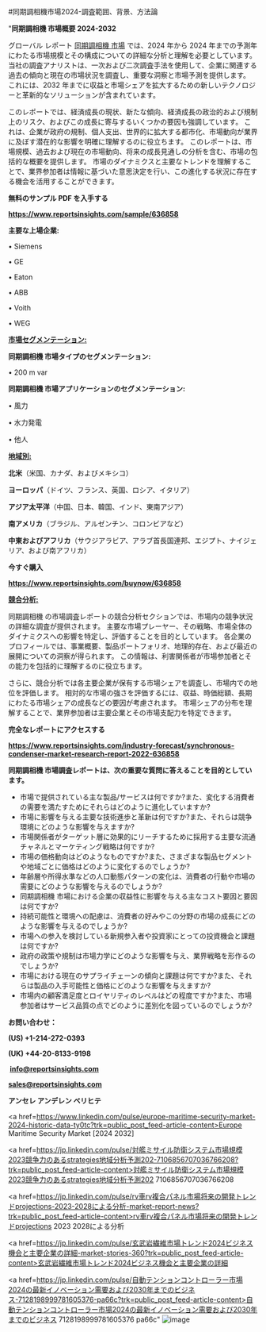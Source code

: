 #同期調相機市場2024-調査範囲、背景、方法論

"<strong>同期調相機 市場概要 2024-2032</strong>

グローバル レポート <a href=https://www.reportsinsights.com/sample/636858>同期調相機 市場</a> では、2024 年から 2024 年までの予測年にわたる市場規模とその構成についての詳細な分析と理解を必要としています。 当社の調査アナリストは、一次および二次調査手法を使用して、企業に関連する過去の傾向と現在の市場状況を調査し、重要な洞察と市場予測を提供します。 これには、2032 年までに収益と市場シェアを拡大​​するための新しいテクノロジーと革新的なソリューションが含まれています。

このレポートでは、経済成長の現状、新たな傾向、経済成長の政治的および規制上のリスク、およびこの成長に寄与するいくつかの要因も強調しています。 これは、企業が政府の規制、個人支出、世界的に拡大する都市化、市場動向が業界に及ぼす潜在的な影響を明確に理解するのに役立ちます。 このレポートは、市場規模、過去および現在の市場動向、将来の成長見通しの分析を含む、市場の包括的な概要を提供します。 市場のダイナミクスと主要なトレンドを理解することで、業界参加者は情報に基づいた意思決定を行い、この進化する状況に存在する機会を活用することができます。

<strong><b>無料のサンプル PDF を入手する</b></strong>

<a href=https://www.reportsinsights.com/sample/636858><strong><u>https://www.reportsinsights.com/sample/636858</u></strong></a>

<strong>主要な上場企業:</strong>

• Siemens

• GE

• Eaton

• ABB

• Voith

• WEG

<strong><u>市場セグメンテーション</u></strong><strong><u>:</u></strong>

<strong>同期調相機 市場タイプのセグメンテーション:</strong>

• 200 m var

<strong>同期調相機 市場アプリケーションのセグメンテーション:</strong>

• 風力

• 水力発電

• 他人

<strong><u>地域別</u></strong><strong><u>:</u></strong>

<strong>北米</strong>（米国、カナダ、およびメキシコ）

<strong>ヨーロッパ</strong>（ドイツ、フランス、英国、ロシア、イタリア）

<strong>アジア太平洋</strong>（中国、日本、韓国、インド、東南アジア）

<strong>南アメリカ</strong>（ブラジル、アルゼンチン、コロンビアなど）

<strong>中東およびアフリカ</strong>（サウジアラビア、アラブ首長国連邦、エジプト、ナイジェリア、および南アフリカ）

<strong>今すぐ購入</strong>

<a href=https://www.reportsinsights.com/buynow/636858><strong><u>https://www.reportsinsights.com/buynow/636858</u></strong></a>

<strong><u>競合分析:</u></strong>

同期調相機 の市場調査レポートの競合分析セクションでは、市場内の競争状況の詳細な調査が提供されます。 主要な市場プレーヤー、その戦略、市場全体のダイナミクスへの影響を特定し、評価することを目的としています。 各企業のプロフィールでは、事業概要、製品ポートフォリオ、地理的存在、および最近の展開についての洞察が得られます。 この情報は、利害関係者が市場参加者とその能力を包括的に理解するのに役立ちます。

さらに、競合分析では各主要企業が保有する市場シェアを調査し、市場内での地位を評価します。 相対的な市場の強さを評価するには、収益、時価総額、長期にわたる市場シェアの成長などの要因が考慮されます。 市場シェアの分布を理解することで、業界参加者は主要企業とその市場支配力を特定できます。

<strong>完全なレポートにアクセスする</strong>

<a href=https://www.reportsinsights.com/industry-forecast/synchronous-condenser-market-research-report-2022-636858><strong><u><b>https://www.reportsinsights.com/industry-forecast/synchronous-condenser-market-research-report-2022-636858</b></u></strong></a>

<strong><b>同期調相機 市場調査レポートは、次の重要な質問に答えることを目的としています。</b></strong>
<ul>
  <li>市場で提供されている主な製品/サービスは何ですか?また、変化する消費者の需要を満たすためにそれらはどのように進化していますか?</li>
  <li>市場に影響を与える主要な技術進歩と革新は何ですか?また、それらは競争環境にどのような影響を与えますか?</li>
  <li>市場関係者がターゲット層に効果的にリーチするために採用する主要な流通チャネルとマーケティング戦略は何ですか?</li>
  <li>市場の価格動向はどのようなものですか?また、さまざまな製品セグメントや地域ごとに価格はどのように変化するのでしょうか?</li>
  <li>年齢層や所得水準などの人口動態パターンの変化は、消費者の行動や市場の需要にどのような影響を与えるのでしょうか?</li>
  <li>同期調相機 市場における企業の収益性に影響を与える主なコスト要因と要因は何ですか?</li>
  <li>持続可能性と環境への配慮は、消費者の好みやこの分野の市場の成長にどのような影響を与えるのでしょうか?</li>
  <li>市場への参入を検討している新規参入者や投資家にとっての投資機会と課題は何ですか?</li>
  <li>政府の政策や規制は市場力学にどのような影響を与え、業界戦略を形作るのでしょうか?</li>
  <li>市場における現在のサプライチェーンの傾向と課題は何ですか?また、それらは製品の入手可能性と価格にどのような影響を与えますか?</li>
  <li>市場内の顧客満足度とロイヤリティのレベルはどの程度ですか?また、市場参加者はサービス品質の点でどのように差別化を図っているのでしょうか?</li>
</ul>
<strong>お問い合わせ：</strong>

<strong>(US) +1-214-272-0393</strong>

<strong>(UK) +44-20-8133-9198</strong>

<strong> </strong><a href=info@reportsinsights.com><strong><u>info@reportsinsights.com</u></strong></a>

<a href=sales@reportsinsights.com><strong><u>sales@reportsinsights.com</u></strong></a>

<strong>アンセレ アンデレン ベリヒテ</strong>

<a href=https://www.linkedin.com/pulse/europe-maritime-security-market-2024-historic-data-ty0tc?trk=public_post_feed-article-content>Europe Maritime Security Market [2024 2032]</a>

<a href=https://jp.linkedin.com/pulse/対艦ミサイル防衛システム市場規模2023競争力のあるstrategies地域分析予測202-7106856707036766208?trk=public_post_feed-article-content>対艦ミサイル防衛システム市場規模2023競争力のあるstrategies地域分析予測202 7106856707036766208</a>

<a href=https://jp.linkedin.com/pulse/rv車rv複合パネル市場将来の開発トレンドprojections-2023-2028による分析-market-report-news?trk=public_post_feed-article-content>rv車rv複合パネル市場将来の開発トレンドprojections 2023 2028による分析</a>

<a href=https://jp.linkedin.com/pulse/玄武岩繊維市場トレンド2024ビジネス機会と主要企業の詳細-market-stories-360?trk=public_post_feed-article-content>玄武岩繊維市場トレンド2024ビジネス機会と主要企業の詳細</a>

<a href=https://jp.linkedin.com/pulse/自動テンションコントローラー市場2024の最新イノベーション需要および2030年までのビジネス-7128198999781605376-pa66c?trk=public_post_feed-article-content>自動テンションコントローラー市場2024の最新イノベーション需要および2030年までのビジネス 7128198999781605376 pa66c</a>"
![image](https://github.com/aanak123/RIMarketer1/assets/158471119/117403a2-1d27-4fad-8650-976872965e7f)

